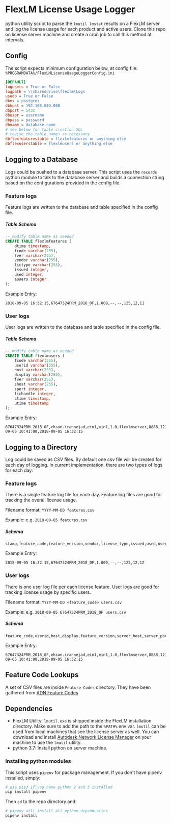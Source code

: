 # FlexLM License Usage Logger

python utility script to parse the `lmutil lmstat` results on a FlexLM server and log the license usage for each product and active users. Clone this repo on license server machine and create a cron job to call this method at intervals.

## Config

The script expects minimum configuration below, at config file:
`%PROGRAMDATA%/FlexLMLicenseUsageLoggerConfig.ini`

``` ini
[DEFAULT]
logusers = True or False
logpath = \\shareddrive\flexlm\Logs
usedb = True or False
dbms = postgres
dbhost = 192.168.000.000
dbport = 5432
dbuser = username
dbpass = password
dbname = database name
# see below for table creation SQL
# revise the table names as necessary
dbflexfeaturestable = flexlmfeatures or anything else
dbflexuserstable = flexlmusers or anything else
```

## Logging to a Database

Logs could be pushed to a database server. This script uses the `records` python module to talk to the database server and builds a connection string based on the configurations provided in the config file.

### Feature logs

Feature logs are written to the database and table specified in the config file.

##### Table Schema

``` sql
-- modify table name as needed
CREATE TABLE flexlmfeatures (
    dtime timestamp,
    fcode varchar(255),
    fver varchar(255),
    vendor varchar(255),
    lictype varchar(255),
    issued integer,
    used integer,
    ausers integer
);
```

Example Entry:

``` csv
2018-09-05 16:32:15,67647324PRM_2018_0F,1.000,--,--,125,12,11
```

### User logs

User logs are written to the database and table specified in the config file.

##### Table Schema

``` sql
-- modify table name as needed
CREATE TABLE flexlmusers (
    fcode varchar(255),
    userid varchar(255),
    host varchar(255),
    display varchar(255),
    fver varchar(255),
    shost varchar(255),
    sport integer,
    lichandle integer,
    ctime timestamp,
    utime timestamp
);
```

Example Entry:

``` csv
67647324PRM_2018_0F,ehsan.irannejad,ein1,ein1,1.0,flexlmserver,8888,121,2018-09-05 10:41:00,2018-09-05 16:32:15
```
## Logging to a Directory

Log could be saved as CSV files. By default one csv file will be created for each day of logging. In current implementation, there are two types of logs for each day:

### Feature logs

There is a single feature log file for each day. Feature log files are good for tracking the overall license usage.

Filename format: `YYYY-MM-DD features.csv`
    
Example: e.g. `2018-09-05 features.csv`

##### Schema

``` csv
stamp,feature_code,feature_version,vendor,license_type,issued,used,users
```

Example Entry:

``` csv
2018-09-05 16:32:15,67647324PRM_2018_0F,1.000,--,--,125,12,12
```


### User logs

There is one user log file per each license feature. User logs are good for tracking license usage by specific users.

Filename format: `YYYY-MM-DD <feature_code> users.csv`

Example: e.g. `2018-09-05 67647324PRM_2018_0F users.csv`

##### Schema

``` csv
feature_code,userid,host,display,feature_version,server_host,server_port,license_handle,checkout_datetime,update_time
```

Example Entry:

``` csv
67647324PRM_2018_0F,ehsan.irannejad,ein1,ein1,1.0,flexlmserver,8888,121,2018-09-05 10:41:00,2018-09-05 16:32:15
```

## Feature Code Lookups

A set of CSV files are inside `Feature Codes` directory. They have been gathered from [ADN Feature Codes](https://knowledge.autodesk.com/customer-service/network-license-administration/managing-network-licenses/interpreting-your-license-file/feature-codes)

## Dependencies

- FlexLM Utility: `lmutil.exe` is shipped inside the FlexLM installation directory. Make sure to add the path to the `%PATH%` env var. `lmutil` can be used from local machines that see the license server as well. You can download and install [Autodesk Network License Manager](https://knowledge.autodesk.com/search-result/caas/downloads/content/autodesk-network-license-manager-for-windows.html) on your machine to use the `lmutil` utility.
- python 3.7: Install python on server machine.

### Installing python modules

This script uses `pipenv` for package management. If you don't have pipenv installed, simply:

``` bash
# use pip3 if you have python 2 and 3 installed
pip install pipenv
```

Then `cd` to the repo directory and:

``` bash
# pipenv will install all python dependencies
pipenv install
```